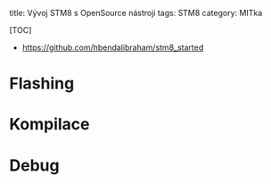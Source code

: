 title: Vývoj STM8 s OpenSource nástroji
tags:  STM8
category: MITka

[TOC]

* <https://github.com/hbendalibraham/stm8_started>

Flashing
================


Kompilace
=============


Debug
===========
